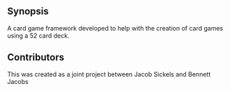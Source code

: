 ## Synopsis

A card game framework developed to help with the creation of card games using a 52 card deck.


## Contributors

This was created as a joint project between Jacob Sickels and Bennett Jacobs
